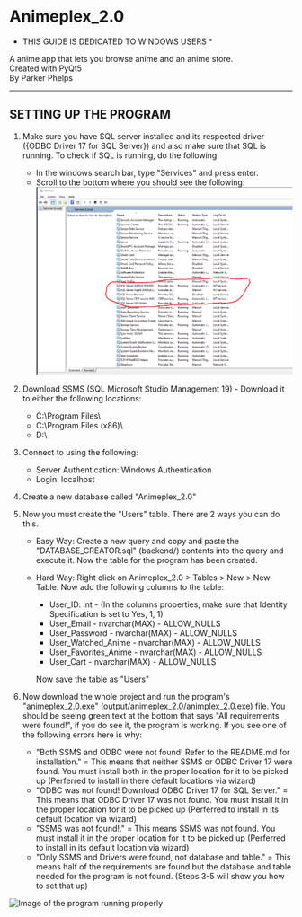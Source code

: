 # Animeplex_2.0

* THIS GUIDE IS DEDICATED TO WINDOWS USERS *

A anime app that lets you browse anime and an anime store.                                                                                                                                                                                                                       
Created with PyQt5                                                                                                            
By Parker Phelps

----------------------
SETTING UP THE PROGRAM
----------------------

1. Make sure you have SQL server installed and its respected driver ({ODBC Driver 17 for SQL Server}) and also make sure that SQL is running. To check if SQL is running, do the following:
   - In the windows search bar, type "Services" and press enter.
   - Scroll to the bottom where you should see the following:
   ![Showing SQL Server is running](./frontend/assets/imgs/sqlrunning.png)
   

3. Download SSMS (SQL Microsoft Studio Management 19) - Download it to either the following locations:

   -   C:\Program Files\
   -   C:\Program Files (x86)\
   -   D:\
   
3. Connect to using the following:
   - Server Authentication: Windows Authentication
   - Login: localhost 
4. Create a new database called "Animeplex_2.0"
5. Now you must create the "Users" table. There are 2 ways you can do this.
   - Easy Way: 
      Create a new query and copy and paste the "DATABASE_CREATOR.sql" (backend/) contents into the query and execute it. Now the table for the program has been created.
   - Hard Way:
      Right click on Animeplex_2.0 > Tables > New > New Table. Now add the following columns to the table:
      - User_ID: int - (In the columns properties, make sure that Identity Specification is set to Yes, 1, 1)
      - User_Email - nvarchar(MAX) - ALLOW_NULLS
      - User_Password - nvarchar(MAX) - ALLOW_NULLS
      - User_Watched_Anime - nvarchar(MAX) - ALLOW_NULLS
      - User_Favorites_Anime - nvarchar(MAX) - ALLOW_NULLS                     
      - User_Cart - nvarchar(MAX) - ALLOW_NULLS
                                                                                             
      Now save the table as "Users"


6. Now download the whole project and run the program's "animeplex_2.0.exe" (output/animeplex_2.0/animplex_2.0.exe) file. You should be seeing green text at the bottom that says "All requirements were found!", if you do see it, the program is working. If you see one of the following errors here is why:
   - "Both SSMS and ODBC were not found! Refer to the README.md for installation." = This means that neither SSMS or ODBC Driver 17 were found. You must install both in the proper location for it to be picked up (Perferred to install in there default locations via wizard)
   - "ODBC was not found! Download ODBC Driver 17 for SQL Server." = This means that ODBC Driver 17 was not found. You must install it in the proper location for it to be picked up (Perferred to install in its default location via wizard)
   - "SSMS was not found!." = This means SSMS was not found. You must install it in the proper location for it to be picked up (Perferred to install in its default location via wizard)
   - "Only SSMS and Drivers were found, not database and table." = This means half of the requirements are found but the database and table needed for the program is not found. (Steps 3-5 will show you how to set that up)

![Image of the program running properly](./frontend/assets/imgs/all-requirements-found.png)                                                                    
                               

